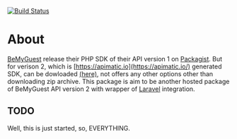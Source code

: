 [![Build Status](https://travis-ci.org/chitminow/laravel-bmgv2.svg?branch=master)](https://travis-ci.org/chitminow/laravel-bmgv2)

# About

[BeMyGuest](https://bemyguest.com.sg/) release their PHP SDK of their API version 1 on [Packagist](https://packagist.org/packages/bemyguest/sdk-php).
But for verison 2, which is [https://apimatic.io](https://apimatic.io/) generated SDK, can be dowloaded [(here)](https://bemyguest.com.sg/p/api-console#/php-composer-library), not offers any other options other than downloading zip archive.
This package is aim to be another hosted package of BeMyGuest API version 2 with wrapper of [Laravel](https://laravel.com/) integration.

## TODO
Well, this is just started, so, EVERYTHING.
